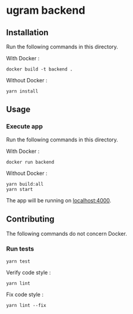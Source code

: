 # ugram backend

## Installation

Run the following commands in this directory.

With Docker : 
```shell
docker build -t backend .
```

Without Docker : 
```
yarn install
```

## Usage

### Execute app

Run the following commands in this directory.

With Docker :
```shell
docker run backend
```

Without Docker :
```
yarn build:all
yarn start
```

The app will be running on [localhost:4000](http://localhost:4000).

## Contributing

The following commands do not concern Docker.

### Run tests

```
yarn test
```

Verify code style :
```
yarn lint
```

Fix code style :
```
yarn lint --fix
```
